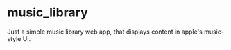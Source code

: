 # music_library

Just a simple music library web app, that displays content in apple's music-style UI. 
